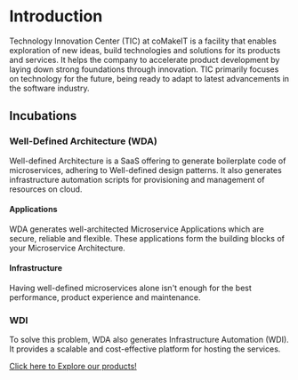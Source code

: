 # Introduction

Technology Innovation Center (TIC) at coMakeIT is a facility that enables exploration of new ideas, build technologies and solutions for its products and services. It helps the company to accelerate product development by laying down strong foundations through innovation. TIC primarily focuses on technology for the future, being ready to adapt to latest advancements in the software industry.
## Incubations
### Well-Defined Architecture (WDA)
Well-defined Architecture is a SaaS offering to generate boilerplate code of microservices, adhering to Well-defined design patterns. It also generates infrastructure automation scripts for provisioning and management of resources on cloud.
#### Applications
WDA generates well-architected Microservice Applications which are secure, reliable and flexible.
These applications form the building blocks of your Microservice Architecture.
#### Infrastructure
Having well-defined microservices alone isn't enough for the best performance, product experience and maintenance.
### WDI

To solve this problem, WDA also generates Infrastructure Automation (WDI). It provides a scalable and cost-effective platform for hosting the services.

[Click here to Explore our products!](http://wda-ui.s3-website.ap-south-1.amazonaws.com/)
